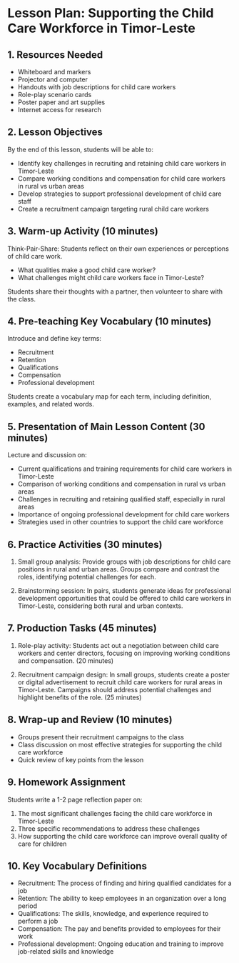 # Lesson Plan: Supporting the Child Care Workforce in Timor-Leste

## 1. Resources Needed

- Whiteboard and markers
- Projector and computer
- Handouts with job descriptions for child care workers
- Role-play scenario cards
- Poster paper and art supplies
- Internet access for research

## 2. Lesson Objectives

By the end of this lesson, students will be able to:
- Identify key challenges in recruiting and retaining child care workers in Timor-Leste
- Compare working conditions and compensation for child care workers in rural vs urban areas
- Develop strategies to support professional development of child care staff
- Create a recruitment campaign targeting rural child care workers

## 3. Warm-up Activity (10 minutes)

Think-Pair-Share: Students reflect on their own experiences or perceptions of child care work. 
- What qualities make a good child care worker? 
- What challenges might child care workers face in Timor-Leste?

Students share their thoughts with a partner, then volunteer to share with the class.

## 4. Pre-teaching Key Vocabulary (10 minutes)

Introduce and define key terms:
- Recruitment
- Retention
- Qualifications
- Compensation
- Professional development

Students create a vocabulary map for each term, including definition, examples, and related words.

## 5. Presentation of Main Lesson Content (30 minutes)

Lecture and discussion on:
- Current qualifications and training requirements for child care workers in Timor-Leste
- Comparison of working conditions and compensation in rural vs urban areas
- Challenges in recruiting and retaining qualified staff, especially in rural areas
- Importance of ongoing professional development for child care workers
- Strategies used in other countries to support the child care workforce

## 6. Practice Activities (30 minutes)

1. Small group analysis: Provide groups with job descriptions for child care positions in rural and urban areas. Groups compare and contrast the roles, identifying potential challenges for each.

2. Brainstorming session: In pairs, students generate ideas for professional development opportunities that could be offered to child care workers in Timor-Leste, considering both rural and urban contexts.

## 7. Production Tasks (45 minutes)

1. Role-play activity: Students act out a negotiation between child care workers and center directors, focusing on improving working conditions and compensation. (20 minutes)

2. Recruitment campaign design: In small groups, students create a poster or digital advertisement to recruit child care workers for rural areas in Timor-Leste. Campaigns should address potential challenges and highlight benefits of the role. (25 minutes)

## 8. Wrap-up and Review (10 minutes)

- Groups present their recruitment campaigns to the class
- Class discussion on most effective strategies for supporting the child care workforce
- Quick review of key points from the lesson

## 9. Homework Assignment

Students write a 1-2 page reflection paper on:
1. The most significant challenges facing the child care workforce in Timor-Leste
2. Three specific recommendations to address these challenges
3. How supporting the child care workforce can improve overall quality of care for children

## 10. Key Vocabulary Definitions

- Recruitment: The process of finding and hiring qualified candidates for a job
- Retention: The ability to keep employees in an organization over a long period
- Qualifications: The skills, knowledge, and experience required to perform a job
- Compensation: The pay and benefits provided to employees for their work
- Professional development: Ongoing education and training to improve job-related skills and knowledge